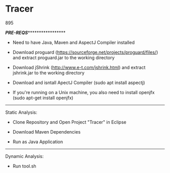 # Tracer
895

 *****************************************************PRE-REQS**********************************************************************
 
 - Need to have Java, Maven and AspectJ Compiler installed
 
 - Download proguard (https://sourceforge.net/projects/proguard/files/) and extract proguard.jar to the working directory
 
 - Download jShrink (http://www.e-t.com/jshrink.html) and extract jshrink.jar to the working directory
 
 - Download and isntall ApectJ Compiler (sudo apt install aspectj)
		
 - If you're running on a Unix machine, you also need to install openjfx (sudo apt-get install openjfx)
 
**************************************************************************************************************************************

Static Analysis:

* Clone Repository and Open Project "Tracer" in Eclipse 

* Download Maven Dependencies 

* Run as Java Application 

**************************************************************************************************************************************

Dynamic Analysis:

- Run tool.sh
